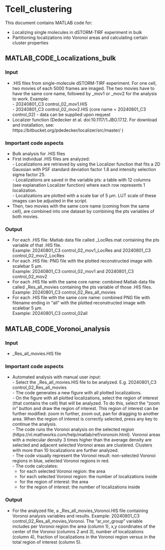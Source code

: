 # Tcell_clustering

This document contains MATLAB code for:
*	Localizing single molecules in dSTORM-TIRF experiment in bulk
*	Partitioning localizations into Voronoi areas and calculating certain cluster properties
<h2>MATLAB_CODE_Localizations_bulk</h2>
<h3>Input</h3>
<ul><li>.HIS files from single-molecule dSTORM-TIRF experiment. For one cell, two movies of each 5000 frames are imaged. The two movies have to have the same core name, followed by _mov1 or _mov2 for the analysis to work. Example: </li>
- 20240801_C3 control_02_mov1.HIS <br>
- 20240801_C3 control_02_mov2.HIS (core name = 20240801_C3 control_02) - data can be supplied upon request <br>
<li>	Localizer function (Dedecker et al. doi:10.1117/1.JBO.17.12. For download and installation, see: https://bitbucket.org/pdedecker/localizer/src/master/ )</li></ul>
<h3>Important code aspects</h3>
<ul><li>	Bulk analysis for .HIS files </li>
<li>	First individual .HIS files are analyzed: <br>
- Localizations are retrieved by using the Localizer function that fits a 2D Gaussian with PSF standard deviation factor 1.8 and intensity selection sigma factor 25. <br>
- Localizations are saved in the variable pts: a table with 12 columns (see explanation Localizer function) where each row represents 1 localization.<br>
- Localizations are plotted with a scale bar of 5 µm. LUT scale of these images can be adjusted in the script.<br></li>
<li>	Then, two movies with the same core name (coming from the same cell), are combined into one dataset by combining the pts variables of both movies. </li></ul>
<h3>Output</h3>
<ul><li>	For each .HIS file: Matlab data file called _LocRes.mat containing the pts variable of that .HIS file. <br>Example: 20240801_C3 control_02_mov1_LocRes and 20240801_C3 control_02_mov2_LocRes</li>
<li>	For each .HIS file: PNG file with the plotted reconstructed image with scalebar 5 µm. <br>Example: 20240801_C3 control_02_mov1 and 20240801_C3 control_02_mov2</li>
<li>	For each .HIS file with the same core name: combined Matlab data file called _Res_all_movies containing the pts variable of those .HIS files. <br>Example: 20240801_C3 control_02_Res_all_movies</li>
<li>	For each .HIS file with the same core name: combined PNG file with filename ending in “all” with the plotted reconstructed image with scalebar 5 µm. <br>Example: 20240801_C3 control_02all</li></ul>

<h2>MATLAB_CODE_Voronoi_analysis</h2>
<h3>Input</h3>
<ul><li>	_Res_all_movies.HIS file </li></ul>
<h3>Important code aspects</h3>
<ul><li>	Automated analysis with manual user input: <br>
-	Select the _Res_all_movies.HIS file to be analyzed. E.g. 20240801_C3 control_02_Res_all_movies <br>
-	The code generates a new figure with all plotted localizations.<br>
-	On the figure with all plotted localizations, select the region of interest (that contains the cell) that will be analyzed. To do this, select the “zoom in” button and draw the region of interest. This region of interest can be further modified: zoom in further, zoom out, pan for dragging to another area. When the region of interest is correctly selected, press any key to continue the analysis.<br>
-	The code runs the Voronoi analysis on the selected region (https://nl.mathworks.com/help/matlab/ref/voronoin.html). Voronoi areas with a molecular density 3 times higher than the average density are selected and adjacent selected Voronoi areas are clustered. Clusters with more than 10 localizations are further analyzed.<br>
-	The code visually represent the Voronoi result: non-selected Voronoi regions in blue, selected Voronoi regions in red.<br>
-	The code calculates:<br>
<ul><li>	for each selected Voronoi region: the area</li>
<li>	for each selected Voronoi region: the number of localizations inside</li>
<li>	for the region of interest: the area</li>
<li>	for the region of interest: the number of localizations inside</li></ul></ul>
<h3>Output</h3>
<ul><li>	For the analyzed file, a _Res_all_movies_Voronoi.HIS file containing Voronoi analysis variables and results. Example: 20240801_C3 control_02_Res_all_movies_Voronoi. The “ar_vor_group” variable includes per Voronoi region the area (column 1), x,y coordinates of the center of the Voronoi (columns 2 and 3), number of localizations (column 4), fraction of localizations in the Voronoi region versus in the total region of interest (column 5).</li></ul>
